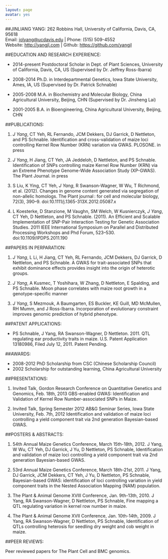```yaml
---
layout: page
avatar: yes
---
```


##JINLIANG YANG:
262 Robbins Hall, University of California, Davis, CA, 95618  
Email: jolyang@ucdavis.edu | Phone: (515) 509-4552   
Website: http://yangjl.com | Github: https://github.com/yangjl   

##EDUCATION AND RESEARCH EXPERIENCE: 
* 2014-present Postdoctoral Scholar in Dept. of Plant Sciences, University of California, Davis, CA, US (Supervised by Dr. Jeffrey Ross-Ibarra)

* 2008-2014	Ph.D. in Interdepartmental Genetics, Iowa State University, Ames, IA, US (Supervised by Dr. Patrick Schnable)

* 2005-2008	M.A. in Biochemistry and Molecular Biology, China Agricultural University, Beijing, CHN (Supervised by Dr. Jinsheng Lai)

* 2001-2005	B.A. in Bioengineering, China Agricultural University, Beijing, CHN

 
##PUBLICATIONS:
1. *J Yang*, CT Yeh, RL Fernando, JCM Dekkers, DJ Garrick, D Nettleton, and PS Schnable. Identification and cross-validation of maize loci controlling Kernel Row Number (KRN) variation via GWAS. PLOSONE. in press

2. *J Yang*, H Jiang, CT Yeh, JA Jeddeloh, D Nettleton, and PS Schnable. Identification of SNPs controlling maize Kernel Row Number (KRN) via an Extreme Phenotype Genome-Wide Association Study (XP-GWAS). The Plant Journal. in press

3. S Liu, K Ying, CT Yeh, *J Yang*, R Swanson-Wagner, W Wu, T Richmond, et al. (2012). Changes in genome content generated via segregation of non-allelic homologs. The Plant journal : for cell and molecular biology, 72(3), 390–9. doi:10.1111/j.1365-313X.2012.05087.x

4. L Koesterke, D Stanzione, M Vaughn, SM Welch, W Kusnierczyk, *J Yang*, CT Yeh, D Nettleton, and PS Schnable. (2011). An Efficient and Scalable Implementation of SNP-Pair Interaction Testing for Genetic Association Studies. 2011 IEEE International Symposium on Parallel and Distributed Processing Workshops and Phd Forum, 523–530. doi:10.1109/IPDPS.2011.190

##PAPERS IN PERPARATION:
1. *J Yang*, L Li, H Jiang, CT Yeh, RL Fernando, JCM Dekkers, DJ Garrick, D Nettleton, and PS Schnable. A GWAS for trait-associated SNPs that exhibit dominance effects provides insight into the origin of heterotic groups.

2. *J Yang*, A Kusmec, T Yoshihara, W Zhang, D Nettleton, E Spalding, and PS Schnable. Moon phase correlates with maize root growth in a genotype-specific manner

3. *J Yang*, S Mezmouk, A Baumgarten, ES Buckler, KE Guill, MD McMullen, RH Mumm, and J Ross-Ibarra. Incorporation of evolutionary constraint improves genomic prediction of hybrid phenotype.

##PATENT APPLICATIONS:
* PS Schnable, J Yang, RA Swanson-Wagner, D Nettleton. 2011. QTL regulating ear productivity traits in maize. U.S. Patent Application 13180986, Filed July 12, 2011. Patent Pending.

##AWARDS:
* 2008-2012	PhD Scholarship from CSC (Chinese Scholarship Council)
* 2002	Scholarship for outstanding learning, China Agricultural University


##PRESENTATIONS:
1. Invited Talk, Gordon Research Conference on Quantitative Genetics and Genomics, Feb. 18th, 2013
GBS-enabled GWAS: Identification and Validation of Kernel Row Number-associated SNPs in Maize.

2. Invited Talk, Spring Semester 2012 AB&G Seminar Series, Iowa State University, Feb. 7th, 2012
Identification and validation of maize loci controlling a yield component trait via 2nd generation Bayesian-based GWAS.

##POSTERS & ABSTRACTS:
1. 54th Annual Maize Genetics Conference, March 15th-18th, 2012.
J Yang, W Wu, CT Yeh, DJ Garrick, J Yu, D Nettleton, PS Schnable, Identification and validation of maize loci controlling a yield component trait via 2nd generation Bayesian-based GWAS.

2. 53rd Annual Maize Genetics Conference, March 18th-21st, 2011.
J Yang, DJ Garrick, JCM Dekkers, CT Yeh, J Yu, D Nettleton, PS Schnable, Bayesian-based GWAS: identification of loci controlling variation in yield component traits in the Nested Association Mapping (NAM) population.

3. The Plant & Animal Genome XVIII Conference, Jan. 9th-13th, 2010.
J Yang, RA Swanson-Wagner, D Nettleton, PS Schnable, Fine mapping a QTL regulating variation in kernel row number in maize.

4. The Plant & Animal Genome XVII Conference, Jan. 10th-14th, 2009.
J Yang, RA Swanson-Wagner, D Nettleton, PS Schnable, Identification of QTLs controlling heterosis for seedling dry weight and cob weight in maize.

##PEER REVIEWS:

Peer reviewed papers for The Plant Cell and BMC genomics.